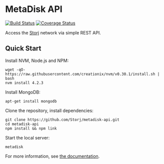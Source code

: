 MetaDisk API
============

[![Build Status](https://img.shields.io/travis/Storj/metadisk-api.svg?style=flat-square)](https://travis-ci.org/Storj/metadisk-api)
[![Coverage Status](https://img.shields.io/coveralls/Storj/metadisk-api.svg?style=flat-square)](https://coveralls.io/r/Storj/metadisk-api)

Access the [Storj](http://storj.io) network via simple REST API.

Quick Start
-----------

Install NVM, Node.js and NPM:

```
wget -qO- https://raw.githubusercontent.com/creationix/nvm/v0.30.1/install.sh | bash
nvm install 4.2.3
```

Install MongoDB:

```
apt-get install mongodb
```

Clone the repository, install dependencies:

```
git clone https://github.com/Storj/metadisk-api.git
cd metadisk-api
npm install && npm link
```

Start the local server:

```
metadisk
```

For more information, see [the documentation](http://storj.github.io/metadisk-api).
